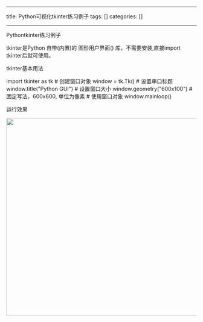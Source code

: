 
--- 
title:  Python可视化tkinter练习例子 
tags: []
categories: [] 

---
Pythontkinter练习例子



tkinter是Python 自带(内置)的 图形用户界面() 库，不需要安装,直接import tkinter后就可使用。



tkinter基本用法

import tkinter as tk # 创建窗口对象 window = tk.Tk() # 设置串口标题 window.title("Python GUI") # 设置窗口大小 window.geometry("600x100") # 固定写法，600x600, 单位为像素 # 使用窗口对象 window.mainloop()

运行效果

<img alt="" height="521" src="https://img-blog.csdnimg.cn/f712263bc9e64cd9ad67472f91f27657.png" width="774">


